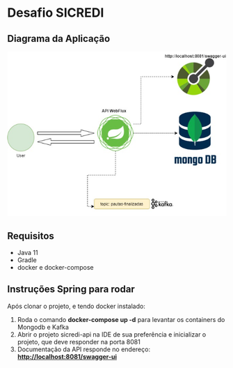 # Desafio SICREDI

## Diagrama da Aplicação
![diagram](diagrama-aplicacao.jpg)

## Requisitos 
- Java 11
- Gradle
- docker e docker-compose

## Instruções Spring para rodar
Após clonar o projeto, e tendo docker instalado:

1. Roda o comando **docker-compose up -d** para levantar os containers do Mongodb e Kafka
2. Abrir o projeto sicredi-api na IDE de sua preferência e inicializar o projeto, que deve responder na porta 8081
3. Documentação da API responde no endereço: **[http://localhost:8081/swagger-ui](http://localhost:8081/swagger-ui)**

